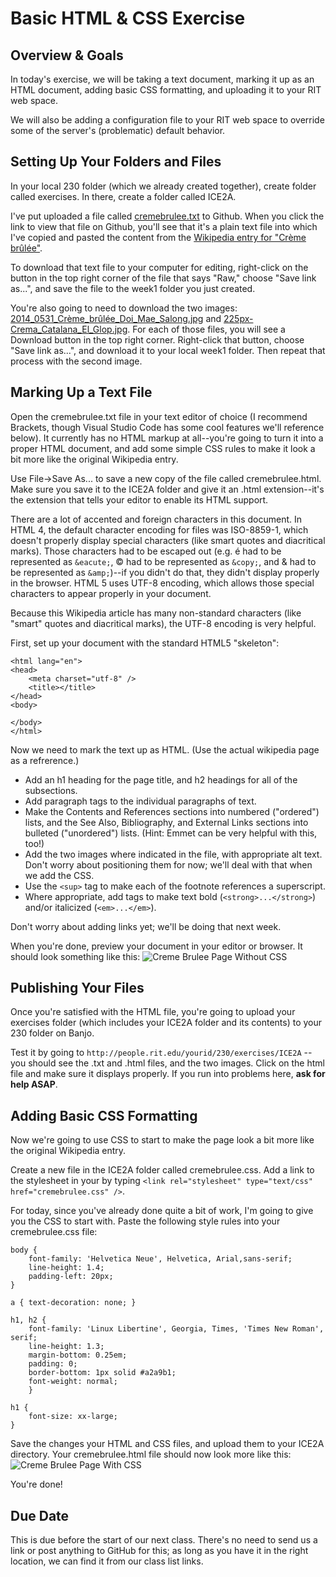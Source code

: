 # Basic HTML & CSS Exercise 

## Overview & Goals

In today's exercise, we will be taking a text document, marking it up as an HTML document, adding basic CSS formatting, and uploading it to your RIT web space. 

We will also be adding a configuration file to your RIT web space to override some of the server's (problematic) default behavior.

## Setting Up Your Folders and Files

In your local 230 folder (which we already created together), create folder called exercises. In there, create a folder called ICE2A. 

I've put uploaded a file called [cremebrulee.txt](cremebrulee.txt) to Github. When you click the link to view that file on Github, you'll see that it's a plain text file into which I've copied and pasted the content from the [Wikipedia entry for "Crème brûlée"](https://en.wikipedia.org/wiki/Cr%C3%A8me_br%C3%BBl%C3%A9e). 

To download that text file to your computer for editing, right-click on the button in the top right corner of the file that says "Raw," choose "Save link as...", and save the file to the week1 folder you just created.

You're also going to need to download the two images: [2014_0531_Crème_brûlée_Doi_Mae_Salong.jpg](2014_0531_Crème_brûlée_Doi_Mae_Salong.jpg) and [225px-Crema_Catalana_El_Glop.jpg](225px-Crema_Catalana_El_Glop.jpg). For each of those files, you will see a Download button in the top right corner. Right-click that button, choose "Save link as...", and download it to your local week1 folder. Then repeat that process with the second image. 

## Marking Up a Text File

Open the cremebrulee.txt file in your text editor of choice (I recommend Brackets, though Visual Studio Code has some cool features we'll reference below). It currently has no HTML markup at all--you're going to turn it into a proper HTML document, and add some simple CSS rules to make it look a bit more like the original Wikipedia entry. 

Use File->Save As... to save a new copy of the file called cremebrulee.html. Make sure you save it to the ICE2A folder and give it an .html extension--it's the extension that tells your editor to enable its HTML support. 

There are a lot of accented and foreign characters in this document. In HTML 4, the default character encoding for files was ISO-8859-1, which doesn't properly display special characters (like smart quotes and diacritical marks). Those characters had to be escaped out (e.g. &eacute; had to be represented as `&eacute;`, &copy; had to be represented as `&copy;`, and & had to be represented as `&amp;`)--if you didn't do that, they didn't display properly in the browser. HTML 5 uses UTF-8 encoding, which allows those special characters to appear properly in your document.

Because this Wikipedia article has many non-standard characters (like "smart" quotes and diacritical marks), the UTF-8 encoding is very helpful. 

First, set up your document with the standard HTML5 "skeleton":

```<!DOCTYPE html>
<html lang="en">
<head>
	<meta charset="utf-8" />
	<title></title>
</head>
<body>

</body>
</html>
```

Now we need to mark the text up as HTML. (Use the actual wikipedia page as a refrerence.)

- Add an h1 heading for the page title, and h2 headings for all of the subsections.
- Add paragraph tags to the individual paragraphs of text. 
- Make the Contents and References sections into numbered ("ordered") lists, and the See Also, Bibliography, and External Links sections into bulleted ("unordered") lists. (Hint: Emmet can be very helpful with this, too!)
- Add the two images where indicated in the file, with appropriate alt text. Don't worry about positioning them for now; we'll deal with that when we add the CSS. 
- Use the `<sup>` tag to make each of the footnote references a superscript.
- Where appropriate, add tags to make text bold (`<strong>...</strong>`) and/or italicized (`<em>...</em>`).

Don't worry about adding links yet; we'll be doing that next week. 

When you're done, preview your document in your editor or browser. It should look something like this: ![Creme Brulee Page Without CSS](images/cremebrulee1.png)

## Publishing Your Files
 
Once you're satisfied with the HTML file, you're going to upload your exercises folder (which includes your ICE2A folder and its contents) to your 230 folder on Banjo. 

Test it by going to `http://people.rit.edu/yourid/230/exercises/ICE2A` -- you should see the .txt and .html files, and the two images. Click on the html file and make sure it displays properly. If you run into problems here, **ask for help ASAP**. 

## Adding Basic CSS Formatting
Now we're going to use CSS to start to make the page look a bit more like the original Wikipedia entry.

Create a new file in the ICE2A folder called cremebrulee.css. Add a link to the stylesheet in your <head> by typing `<link rel="stylesheet" type="text/css" href="cremebrulee.css" />`. 

For today, since you've already done quite a bit of work, I'm going to give you the CSS to start with. Paste the following style rules into your cremebrulee.css file:

```
body {
    font-family: 'Helvetica Neue', Helvetica, Arial,sans-serif;
    line-height: 1.4;
    padding-left: 20px;
}

a { text-decoration: none; }

h1, h2 {
    font-family: 'Linux Libertine', Georgia, Times, 'Times New Roman', serif;
    line-height: 1.3;
    margin-bottom: 0.25em;
    padding: 0;
    border-bottom: 1px solid #a2a9b1;
    font-weight: normal;
    }

h1 {
    font-size: xx-large;
}
```
Save the changes your HTML and CSS files, and upload them to your ICE2A directory. Your cremebrulee.html file should now look more like this: ![Creme Brulee Page With CSS](images/cremebrulee2.png)

You're done!

## Due Date
This is due before the start of our next class. There's no need to send us a link or post anything to GitHub for this; as long as you have it in the right location, we can find it from our class list links.
